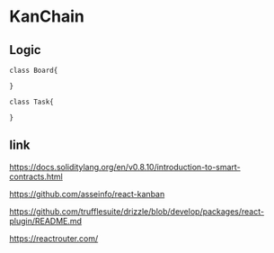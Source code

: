 # KanChain

## Logic

```pump
class Board{

}

class Task{
  
}
```

## link

https://docs.soliditylang.org/en/v0.8.10/introduction-to-smart-contracts.html

https://github.com/asseinfo/react-kanban

https://github.com/trufflesuite/drizzle/blob/develop/packages/react-plugin/README.md

https://reactrouter.com/
